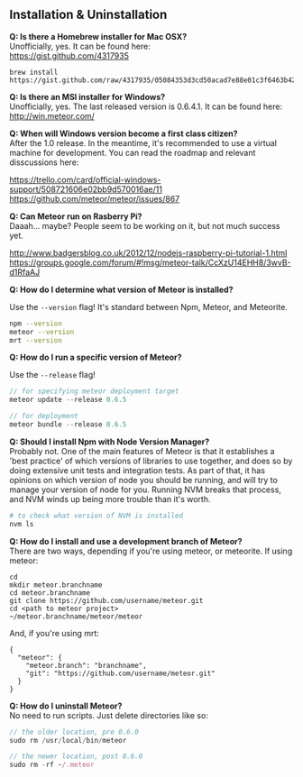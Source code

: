  
## Installation & Uninstallation

**Q:  Is there a Homebrew installer for Mac OSX?**  
Unofficially, yes.  It can be found here:  
https://gist.github.com/4317935

````
brew install https://gist.github.com/raw/4317935/05084353d3cd50acad7e88e01c3f6463b42c0ed3/meteor.rb
````

**Q:  Is there an MSI installer for Windows?**  
Unofficially, yes. The last released version is 0.6.4.1. It can be found here:  
http://win.meteor.com/

**Q:  When will Windows version become a first class citizen?**  
After the 1.0 release.  In the meantime, it's recommended to use a virtual machine for development.  You can read the roadmap and relevant disscussions here:

https://trello.com/card/official-windows-support/508721606e02bb9d570016ae/11  
https://github.com/meteor/meteor/issues/867

**Q:  Can Meteor run on Rasberry Pi?**  
Daaah... maybe?  People seem to be working on it, but not much success yet.

http://www.badgersblog.co.uk/2012/12/nodejs-raspberry-pi-tutorial-1.html  
https://groups.google.com/forum/#!msg/meteor-talk/CcXzU14EHH8/3wvB-d1RfaAJ  


**Q:  How do I determine what version of Meteor is installed?**  

Use the ``--version`` flag!  It's standard between Npm, Meteor, and Meteorite.
````sh
npm --version
meteor --version
mrt --version
````

**Q:  How do I run a specific version of Meteor?**  

Use the ``--release`` flag!  
````js
// for specifying meteor deployment target
meteor update --release 0.6.5

// for deployment
meteor bundle --release 0.6.5
````


**Q:  Should I install Npm with Node Version Manager?**  
Probably not.  One of the main features of Meteor is that it establishes a 'best practice' of which versions of libraries to use together, and does so by doing extensive unit tests and integration tests.  As part of that, it has opinions on which version of node you should be running, and will try to manage your version of node for you.  Running NVM breaks that process, and NVM winds up being more trouble than it's worth.  

````sh
# to check what version of NVM is installed
nvm ls
````

**Q:  How do I install and use a development branch of Meteor?**  
There are two ways, depending if you're using meteor, or meteorite.  If using meteor:

````
cd
mkdir meteor.branchname
cd meteor.branchname
git clone https://github.com/username/meteor.git
cd <path to meteor project>
~/meteor.branchname/meteor/meteor
```` 
 
And, if you're using mrt:
````
{
  "meteor": {
    "meteor.branch": "branchname",
    "git": "https://github.com/username/meteor.git"
  }
}
````
**Q:  How do I uninstall Meteor?**  
No need to run scripts.  Just delete directories like so:  
````js
// the older location, pre 0.6.0
sudo rm /usr/local/bin/meteor

// the newer location, post 0.6.0
sudo rm -rf ~/.meteor
````




